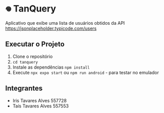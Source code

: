 # 𖦹 TanQuery

Aplicativo que exibe uma lista de usuários obtidos da API https://jsonplaceholder.typicode.com/users

## Executar o Projeto
 
1. Clone o repositório
2. `cd tanquery`
3. Instale as dependências `npm install`
4. Execute `npx expo start` ou `npm run android` - para testar no emulador

## Integrantes
 
- Iris Tavares Alves 557728 </br>
- Taís Tavares Alves 557553 </br>
